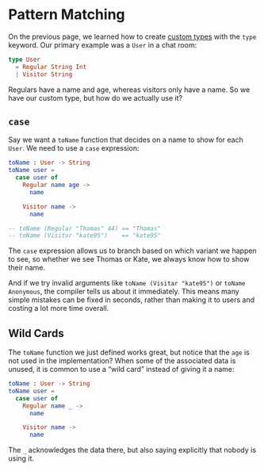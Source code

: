 # Pattern Matching

On the previous page, we learned how to create [custom types](https://guide.elm-lang.org/types/custom_types.html) with the `type` keyword. Our primary example was a `User` in a chat room:

```elm
type User
  = Regular String Int
  | Visitor String

```

Regulars have a name and age, whereas visitors only have a name. So we have our custom type, but how do we actually use it?

## `case`

Say we want a `toName` function that decides on a name to show for each `User`. We need to use a `case` expression:

```elm
toName : User -> String
toName user =
  case user of
    Regular name age ->
      name

    Visitor name ->
      name

-- toName (Regular "Thomas" 44) == "Thomas"
-- toName (Visitor "kate95")    == "kate95"

```

The `case` expression allows us to branch based on which variant we happen to see, so whether we see Thomas or Kate, we always know how to show their name.

And if we try invalid arguments like `toName (Visitar "kate95")` or `toName Anonymous`, the compiler tells us about it immediately. This means many simple mistakes can be fixed in seconds, rather than making it to users and costing a lot more time overall.

## Wild Cards

The `toName` function we just defined works great, but notice that the `age` is not used in the implementation? When some of the associated data is unused, it is common to use a “wild card” instead of giving it a name:

```elm
toName : User -> String
toName user =
  case user of
    Regular name _ ->
      name

    Visitor name ->
      name

```

The `_` acknowledges the data there, but also saying explicitly that nobody is using it.